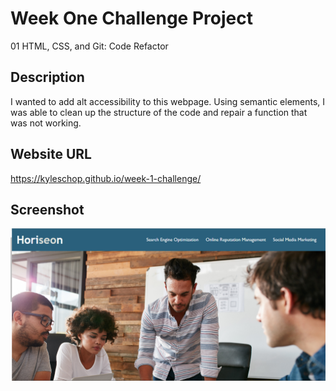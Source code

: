 # Week One Challenge Project
01 HTML, CSS, and Git: Code Refactor

## Description

I wanted to add alt accessibility to this webpage. Using semantic elements, I was able to clean up the structure of the code and repair a function that was not working.

## Website URL

https://kyleschop.github.io/week-1-challenge/

## Screenshot

![alt text](assets\images\Challenge-1-website.png)

